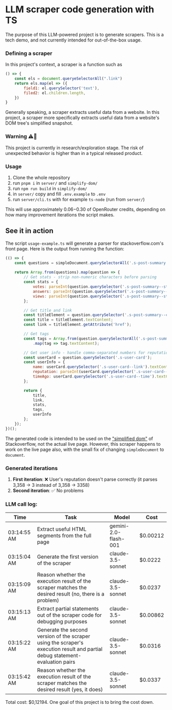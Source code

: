 # LLM scraper code generation with TS

The purpose of this LLM-powered project is to generate scrapers. This is a tech demo, and not currently intended for out-of-the-box usage.

### Defining a scraper
In this project's context, a scraper is a function such as
```javascript
() => {
    const els = document.queryeSelectorAll(".link")
    return els.map(el => ({
        field1: el.querySelector('text'),
        filed2: el.children.length,
    })
}
```
Generally speaking, a scraper extracts useful data from a website. In this project, a scraper more specifically extracts useful data from a website's DOM tree's simplified snapshot.

### Warning ⚠️🚨
This project is currently in research/exploration stage. The risk of unexpected behavior is higher than in a typical released product.

### Usage
1. Clone the whole repository
2. run `pnpm i` in `server/` and `simplify-dom/`
3. run `npm run build` in `simplify-dom/`
4. in `server/` copy and fill `.env.example` to `.env`
5. run `server/cli.ts` with for example `ts-node` (run from `server/`)

This will use approximately $0.06-$0.30 of OpenRouter credits, depending on how many improvement iterations the script makes.

## See it in action
The script `usage-example.ts` will generate a parser for stackoverflow.com's front page. Here is the output from running the function:

```javascript
(() => {
    const questions = simpleDocument.querySelectorAll('.s-post-summary');
    
    return Array.from(questions).map(question => {
        // Get stats - strip non-numeric characters before parsing
        const stats = {
            votes: parseInt(question.querySelector('.s-post-summary--stats-item__emphasized').textContent.replace(/\D/g, '')) || 0,
            answers: parseInt(question.querySelector('.s-post-summary--stats-item:nth-child(2)').textContent.replace(/\D/g, '')) || 0,
            views: parseInt(question.querySelector('.s-post-summary--stats-item:nth-child(3)').textContent.replace(/\D/g, '')) || 0
        };

        // Get title and link
        const titleElement = question.querySelector('.s-post-summary--content-title a');
        const title = titleElement.textContent;
        const link = titleElement.getAttribute('href');

        // Get tags
        const tags = Array.from(question.querySelectorAll('.s-post-summary--meta-tags .s-tag'))
            .map(tag => tag.textContent);

        // Get user info - handle comma-separated numbers for reputation
        const userCard = question.querySelector('.s-user-card');
        const userInfo = {
            name: userCard.querySelector('.s-user-card--link').textContent,
            reputation: parseInt(userCard.querySelector('.s-user-card--rep')?.textContent.replace(/,/g, '')) || 0,
            timeAgo: userCard.querySelector('.s-user-card--time').textContent
        };

        return {
            title,
            link,
            stats,
            tags,
            userInfo
        };
    });
})();
```
The generated code is intended to be used on the ["simplified dom"](https://github.com/patrr2/simplify-dom) of Stackoverflow, not the actual live page. However, this scraper happens to work on the live page also, with the small fix of changing `simpleDocument` to `document`.

### Generated iterations
1. **First iteration**: ❌ User's reputation doesn't parse correctly (it parses 3,358 -> 3 instead of 3,358 -> 3358)
1. **Second iteration**: ✅ No problems 

### LLM call log:

| Time | Task | Model | Cost |
|----------|----------|----------|----------|
| 03:14:55 AM   | Extract useful HTML segments from the full page | gemini-2.0-flash-001  | $0.00212 |
| 03:15:04 AM   | Generate the first version of the scraper   | claude-3.5-sonnet   | $0.0222   |
| 03:15:09 AM   | Reason whether the execution result of the scraper matches the desired result (no, there is a problem)   | claude-3.5-sonnet   | $0.0237   |
| 03:15:13 AM   | Extract partial statements out of the scraper code for debugging purposes   | claude-3.5-sonnet   | $0.00862   |
| 03:15:22 AM   | Generate the second version of the scraper using the scraper's execution result and partial debug statement-evaluation pairs   | claude-3.5-sonnet   | $0.0316   |
| 03:15:42 AM   | Reason whether the execution result of the scraper matches the desired result (yes, it does)   | claude-3.5-sonnet   | $0.0337   |

Total cost: $0,12194. One goal of this project is to bring the cost down.

